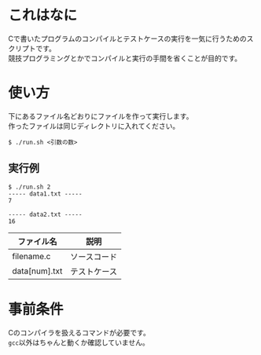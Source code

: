 # これはなに
Cで書いたプログラムのコンパイルとテストケースの実行を一気に行うためのスクリプトです。  
競技プログラミングとかでコンパイルと実行の手間を省くことが目的です。  

# 使い方
下にあるファイル名どおりにファイルを作って実行します。  
作ったファイルは同じディレクトリに入れてください。
```
$ ./run.sh <引数の数>
```

## 実行例
```
$ ./run.sh 2
----- data1.txt -----
7

----- data2.txt -----
16

```

|ファイル名|説明|
|-|-|
|filename.c|ソースコード|
|data[num].txt|テストケース|

# 事前条件
Cのコンパイラを扱えるコマンドが必要です。  
`gcc`以外はちゃんと動くか確認していません。  
